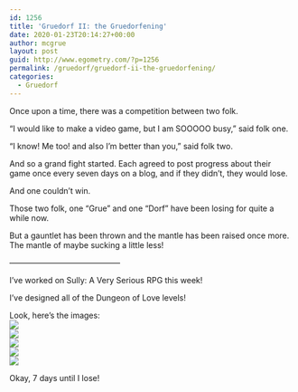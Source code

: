 ```yaml
---
id: 1256
title: 'Gruedorf II: the Gruedorfening'
date: 2020-01-23T20:14:27+00:00
author: mcgrue
layout: post
guid: http://www.egometry.com/?p=1256
permalink: /gruedorf/gruedorf-ii-the-gruedorfening/
categories:
  - Gruedorf
---
```

Once upon a time, there was a competition between two folk.

&#8220;I would like to make a video game, but I am SOOOOO busy,&#8221; said folk one.

&#8220;I know! Me too! and also I&#8217;m better than you,&#8221; said folk two.

And so a grand fight started. Each agreed to post progress about their game once every seven days on a blog, and if they didn&#8217;t, they would lose. 

And one couldn&#8217;t win.

Those two folk, one &#8220;Grue&#8221; and one &#8220;Dorf&#8221; have been losing for quite a while now.

But a gauntlet has been thrown and the mantle has been raised once more. The mantle of maybe sucking a little less!

&#8212;&#8212;&#8212;&#8212;&#8212;&#8212;&#8212;&#8212;&#8212;&#8212;&#8212;&#8212;&#8212;&#8212;

I&#8217;ve worked on Sully: A Very Serious RPG this week!

I&#8217;ve designed all of the Dungeon of Love levels!

Look, here&#8217;s the images:  
![](https://i.imgur.com/X6BTpuX.jpg)  
![](https://i.imgur.com/EdE97eM.jpg)  
![](https://i.imgur.com/TojvcBB.jpg)  
![](https://i.imgur.com/jakHNel.jpg)  
![](https://i.imgur.com/A4leEEB.jpg) 

Okay, 7 days until I lose!